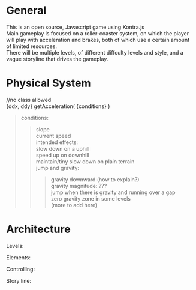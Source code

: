 # General
This is an open source, Javascript game using Kontra.js  
Main gameplay is focused on a roller-coaster system, on which the player will play with acceleration and brakes, both of which use a certain amount of limited resources.  
There will be multiple levels, of different diffculty levels and style, and a vague storyline that drives the gameplay.  
  
# Physical System  
//no class allowed  
{ddx, ddy} getAcceleration( {conditions} )  
> conditions:  
>> slope  
>> current speed  
> intended effects:  
>> slow down on a uphill  
>> speed up on downhill  
>> maintain/tiny slow down on plain terrain  
>> jump and gravity:  
>>> gravity downward (how to explain?)  
>>> gravity magnitude: ???  
>>> jump when there is gravity and running over a gap  
>>> zero gravity zone in some levels  
(more to add here)  

# Architecture  
Levels:  

Elements:  

Controlling:  

Story line:  
